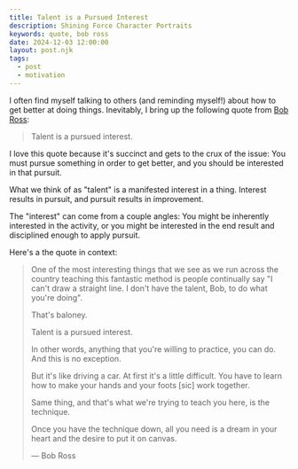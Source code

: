 ```yaml
---
title: Talent is a Pursued Interest
description: Shining Force Character Portraits
keywords: quote, bob ross
date: 2024-12-03 12:00:00
layout: post.njk
tags:
  - post
  - motivation
---
```


I often find myself talking to others (and reminding myself!) about how to get better at doing things. Inevitably, I bring up the following quote from [Bob Ross](https://en.wikipedia.org/wiki/Bob_Ross):

> Talent is a pursued interest.

I love this quote because it's succinct and gets to the crux of the issue: You must pursue something in order to get better, and you should be interested in that pursuit.

What we think of as "talent" is a manifested interest in a thing. Interest results in pursuit, and pursuit results in improvement.

The "interest" can come from a couple angles: You might be inherently interested in the activity, or you might be interested in the end result and disciplined enough to apply pursuit.

Here's a the quote in context:

> One of the most interesting things that we see as we run across the country teaching this fantastic method is people continually say "I can't draw a straight line. I don't have the talent, Bob, to do what you're doing".
>
> That's baloney.
>
> Talent is a pursued interest.
>
> In other words, anything that you're willing to practice, you can do. And this is no exception.
>
> But it's like driving a car. At first it's a little difficult. You have to learn how to make your hands and your foots [sic] work together.
>
> Same thing, and that's what we're trying to teach you here, is the technique.
>
> Once you have the technique down, all you need is a dream in your heart and the desire to put it on canvas.
>
> — Bob Ross
